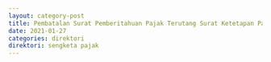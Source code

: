 ```yaml
---
layout: category-post
title: Pembatalan Surat Pemberitahuan Pajak Terutang Surat Ketetapan Pajak PBB atau Surat Tagihan Pajak PBB yang Tidak Benar
date: 2021-01-27
categories: direktori
direktori: sengketa pajak
---
```

